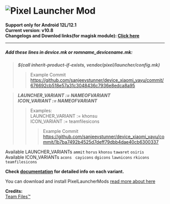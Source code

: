 # ![Pixel Launcher Mod](https://telegra.ph/file/3a0555c9fbe41c75aa95d.jpg)<br/>
**Support only for Android 12L/12.1**<br/>
**Current version: v10.8**<br/>
**Changelogs and Downlod links(for magisk module): [Click here](https://www.pling.com/p/1720688/)**

---

##### Add these lines in device.mk or romname_devicename.mk:
>**_$(call inherit-product-if-exists, vendor/pixel/launcher/config.mk)_**
>> Example Commit https://github.com/sanjeevstunner/device_xiaomi_vayu/commit/676692cb518e57a31c3048436c7936e8edca8a95

>**_LAUNCHER_VARIANT := NAMEOFVARIANT_** <br/>
>**_ICON_VARIANT := NAMEOFVARIANT_** <br/>
>> Examples: <br/> LAUNCHER_VARIANT := khonsu <br/> ICON_VARIANT := teamfilesicons <br/>
>>> Example Commit https://github.com/sanjeevstunner/device_xiaomi_vayu/commit/1b7ba7492b4525d7deff79dbb4dae40cb6300337

Available LAUNCHER_VARIANTs ``ammit`` ``horus`` ``khonsu`` ``tawaret`` ``osiris`` <br/>
Available ICON_VARIANTs ``acons`` `` cayicons`` ``dgicons`` ``lawnicons`` ``rkicons`` ``teamfilesicons`` 

**Check [documentation](https://docs.google.com/document/d/1WnhtIrFRy36Phf2onJMJ-iWgYifnwcVDUUewJiP85AY/edit?usp=drivesdk) for detailed info on each variant.**<br/>

You can download and install PixelLauncherMods [read more about here](https://github.com/KieronQuinn/PixelLauncherMods)


**Credits:**<br/>
[Team Files™](https://t.me/modulesrepo)<br/>
